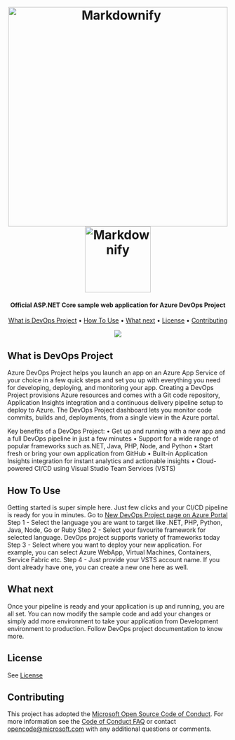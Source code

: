 <h1 align="center">
  <br>
  <a href="https://portal.azure.com/#create/Microsoft.AzureProject"><img src="https://raw.githubusercontent.com/imalokagrawal/devops-readme/master/images/logo-new.png" alt="Markdownify" width="500"></a>
  <br>
  <a href="https://portal.azure.com/#create/Microsoft.AzureProject"><img src="https://raw.githubusercontent.com/imalokagrawal/devops-readme/master/images/try-button.png" alt="Markdownify" width="150"></a>
  <br>
</h1>

<h4 align="center">Official ASP.NET Core sample web application for Azure DevOps Project</h4>

<p align="center">
  <a href="#what-is-devops-project">What is DevOps Project</a> •
  <a href="#how-to-use">How To Use</a> •
  <a href="#what-next">What next</a> •
  <a href="#license">License</a> •
  <a href="#contributing">Contributing</a>
</p>

<p align="center">
  <img src="https://raw.githubusercontent.com/imalokagrawal/devops-readme/master/images/azure-dev-ops.gif">
</p>

## What is DevOps Project

Azure DevOps Project helps you launch an app on an Azure App Service of your choice in a few quick steps and set you up with everything you need for developing, deploying, and monitoring your app. Creating a DevOps Project provisions Azure resources and comes with a Git code repository, Application Insights integration and a continuous delivery pipeline setup to deploy to Azure. The DevOps Project dashboard lets you monitor code commits, builds and, deployments, from a single view in the Azure portal.

Key benefits of a DevOps Project:
• Get up and running with a new app and a full DevOps pipeline in just a few minutes
• Support for a wide range of popular frameworks such as.NET, Java, PHP, Node, and Python
• Start fresh or bring your own application from GitHub
• Built-in Application Insights integration for instant analytics and actionable insights
• Cloud-powered CI/CD using Visual Studio Team Services (VSTS)

## How To Use
Getting started is super simple here. Just few clicks and your CI/CD pipeline is ready for you in minutes.
Go to [New DevOps Project page on Azure Portal ](https://portal.azure.com/#create/Microsoft.AzureProject)
Step 1 - Select the language you are want to target like .NET, PHP, Python, Java, Node, Go or Ruby
Step 2 - Select your favourite framework for selected language. DevOps project supports variety of frameworks today
Step 3 - Select where you want to deploy your new application. For example, you can select Azure WebApp, Virtual Machines, Containers, Service Fabric etc.
Step 4 - Just provide your VSTS account name. If you dont already have one, you can create a new one here as well.


## What next
Once your pipeline is ready and your application is up and running, you are all set. You can now modify the sample code and add your changes or simply add more environment to take your application from Development environment to production. Follow DevOps project documentation to know more.

## License

See [License](#)

## Contributing

This project has adopted the [Microsoft Open Source Code of Conduct](https://opensource.microsoft.com/codeofconduct/). For more information see the [Code of Conduct FAQ](https://opensource.microsoft.com/codeofconduct/faq/) or contact [opencode@microsoft.com](mailto:opencode@microsoft.com) with any additional questions or comments.


